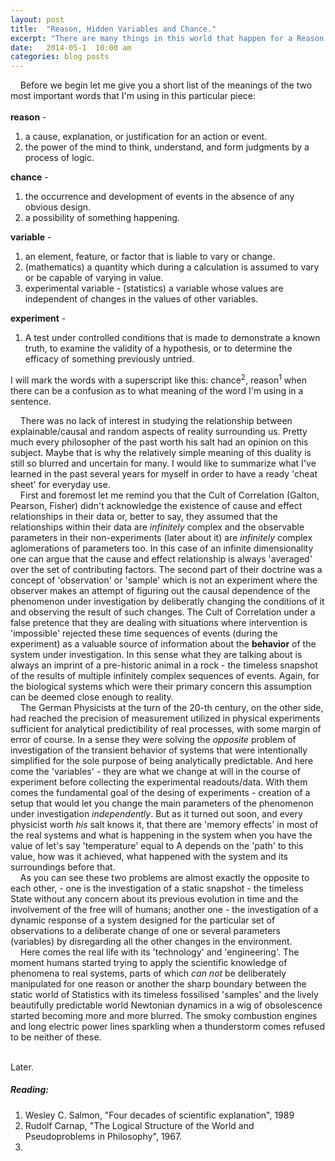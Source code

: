 ```yaml
---
layout: post
title:  "Reason, Hidden Variables and Chance."
excerpt: "There are many things in this world that happen for a Reason even if we don't know why but there are things that happen by Chance which means that they can not be (reasonably) explained."
date:   2014-05-1  10:00 am
categories: blog posts
---
```


&nbsp;&nbsp;&nbsp;&nbsp;Before we begin let me give you a short list of the meanings of the two most important words that I'm using in this particular piece:<br><br>
__reason__ - 
1. a cause, explanation, or justification for an action or event.
2. the power of the mind to think, understand, and form judgments by a process of logic.<br>

__chance__ - 
1. the occurrence and development of events in the absence of any obvious design.
2. a possibility of something happening.<br>

__variable__ - 
1. an element, feature, or factor that is liable to vary or change.
2. (mathematics) a quantity which during a calculation is assumed to vary or
be capable of varying in value.
3. experimental variable - (statistics) a variable whose values are
independent of changes in the values of other variables.<br>

__experiment__ -
1. A test under controlled conditions that is made to demonstrate a known truth, to examine the validity of a hypothesis, or to determine the efficacy of something previously untried.<br>

I will mark the words with a superscript like this: chance<sup>2</sup>, reason<sup>1</sup> when there can be a confusion as to what meaning of the word I'm using in a sentence.<br>

&nbsp;&nbsp;&nbsp;&nbsp;There was no lack of interest in studying the relationship between explainable/causal and random aspects of reality surrounding us. Pretty much every philosopher of the past worth his salt had an opinion on this subject. Maybe that is why the relatively simple meaning of this duality is still so blurred and uncertain for many. I would like to summarize what I've learned in the past several years for myself in order to have a ready 'cheat sheet' for everyday use.<br>
&nbsp;&nbsp;&nbsp;&nbsp;First and foremost let me remind you that the Cult of Correlation (Galton, Pearson, Fisher) didn't acknowledge the existence of cause and effect relationships in their data or, better to say, they assumed that the relationships within their data are _infinitely_ complex and the observable parameters in their non-experiments (later about it) are _infinitely_ complex aglomerations of parameters too. In this case of an infinite dimensionality one can argue that the cause and effect relationship is always 'averaged' over the set of contributing factors. The second part of their doctrine was a concept of 'observation' or 'sample' which is not an experiment where the observer makes an attempt of figuring out the causal dependence of the phenomenon under investigation by deliberatly changing the conditions of it and observing the result of such changes. The Cult of Correlation under a false pretence that they are dealing with situations where intervention is 'impossible' rejected these time sequences of events (during the experiment) as a valuable source of information about the __behavior__ of the system under investigation. In this sense what they are talking about is always an imprint of a pre-historic animal in a rock - the timeless snapshot of the results of multiple infinitely complex sequences of events. Again, for the biological systems which were their primary concern this assumption can be deemed close enough to reality.<br>
&nbsp;&nbsp;&nbsp;&nbsp;The German Physicists at the turn of the 20-th century, on the other side, had reached the precision of measurement utilized in physical experiments sufficient for analytical predictibility of real processes, with some margin of error of course. In a sense they were solving the _opposite_ problem of investigation of the transient behavior of systems that were intentionally simplified for the sole purpose of being analytically predictable. And here come the 'variables' - they are what we change at will in the course of experiment before collecting the experimental readouts/data. With them comes the fundamental goal of the desing of experiments - creation of a setup that would let you change the main parameters of the phenomenon under investigation _independently_. But as it turned out soon, and every physicist worth _his_ salt knows it, that there are 'memory effects' in most of the real systems and what is happening in the system when you have the value of let's say 'temperature' equal to A depends on the 'path' to this value, how was it achieved, what happened with the system and its surroundings before that.<br>
&nbsp;&nbsp;&nbsp;&nbsp;As you can see these two problems are almost exactly the opposite to each other, - one is the investigation of a static snapshot - the timeless State without any concern about its previous evolution in time and the involvement of the free will of humans; another one - the investigation of a dynamic response of a system designed for the particular set of observations to a deliberate change of one or several parameters (variables) by disregarding all the other changes in the environment.<br>
&nbsp;&nbsp;&nbsp;&nbsp;Here comes the real life with its 'technology' and 'engineering'. The moment humans started trying to apply the scientific knowledge of phenomena to real systems, parts of which _can not_ be deliberately manipulated for one reason or another the sharp boundary between the static world of Statistics with its timeless fossilised 'samples' and the lively beautifully predictable world Newtonian dynamics in a wig of obsolescence started becoming more and more blurred. The smoky combustion engines and long electric power lines sparkling when a thunderstorm comes refused to be neither of these.<br><br>

Later. 

##### Reading:

1. Wesley C. Salmon, "Four decades of scientific explanation", 1989
2. Rudolf Carnap, "The Logical Structure of the World and Pseudoproblems in
Philosophy", 1967.
3. 
